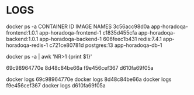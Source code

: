 # LOGS

docker ps -a
CONTAINER ID   IMAGE                         NAMES
3c56acc98d0a   app-horadoqa-frontend:1.0.1   app-horadoqa-frontend-1
c1835d455cfa   app-horadoqa-backend:1.0.1    app-horadoqa-backend-1
606feec1b431   redis:7.4.1                   app-horadoqa-redis-1
c721ce80781d   postgres:13                   app-horadoqa-db-1


docker ps -a | awk 'NR>1 {print $1}'

69c98964770e
8d48c84be66a
f9e456cef367
d610fa69f05a

docker logs 69c98964770e
docker logs 8d48c84be66a
docker logs f9e456cef367
docker logs d610fa69f05a